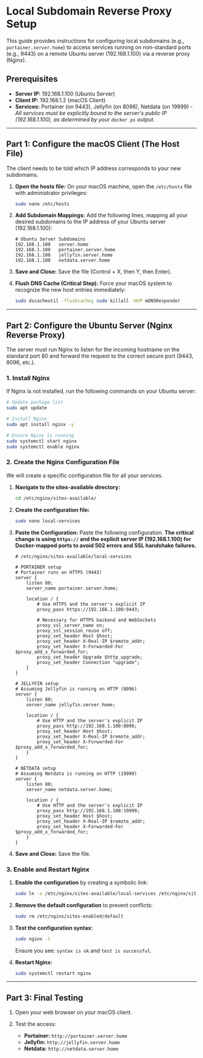 # Local Subdomain Reverse Proxy Setup

This guide provides instructions for configuring local subdomains (e.g., `portainer.server.home`) to access services running on non-standard ports (e.g., 9443) on a remote Ubuntu server ($\text{192.168.1.100}$) via a reverse proxy (Nginx).

## Prerequisites

  * **Server IP:** $\text{192.168.1.100}$ (Ubuntu Server)
  * **Client IP:** $\text{192.168.1.2}$ (macOS Client)
  * **Services:** Portainer (on 9443), Jellyfin (on 8096), Netdata (on 19999) - *All services must be explicitly bound to the server's public IP ($\text{192.168.1.100}$), as determined by your `docker ps` output.*

-----

## Part 1: Configure the macOS Client (The Host File)

The client needs to be told which IP address corresponds to your new subdomains.

1.  **Open the hosts file:**
    On your macOS machine, open the `/etc/hosts` file with administrator privileges:

    ```bash
    sudo nano /etc/hosts
    ```

2.  **Add Subdomain Mappings:**
    Add the following lines, mapping all your desired subdomains to the IP address of your Ubuntu server ($\text{192.168.1.100}$):

    ```hosts
    # Ubuntu Server Subdomains
    192.168.1.100   server.home
    192.168.1.100   portainer.server.home
    192.168.1.100   jellyfin.server.home
    192.168.1.100   netdata.server.home
    ```

3.  **Save and Close:**
    Save the file (Control + X, then Y, then Enter).

4.  **Flush DNS Cache (Critical Step):**
    Force your macOS system to recognize the new host entries immediately:

    ```bash
    sudo dscacheutil -flushcache; sudo killall -HUP mDNSResponder
    ```

-----

## Part 2: Configure the Ubuntu Server (Nginx Reverse Proxy)

The server must run Nginx to listen for the incoming hostname on the standard port 80 and forward the request to the correct secure port ($\text{9443}$, $\text{8096}$, etc.).

### 1\. Install Nginx

If Nginx is not installed, run the following commands on your Ubuntu server:

```bash
# Update package list
sudo apt update

# Install Nginx
sudo apt install nginx -y

# Ensure Nginx is running
sudo systemctl start nginx
sudo systemctl enable nginx
```

### 2\. Create the Nginx Configuration File

We will create a specific configuration file for all your services.

1.  **Navigate to the sites-available directory:**

    ```bash
    cd /etc/nginx/sites-available/
    ```

2.  **Create the configuration file:**

    ```bash
    sudo nano local-services
    ```

3.  **Paste the Configuration:**
    Paste the following configuration. **The critical change is using `https://` and the explicit server IP ($\text{192.168.1.100}$) for Docker-mapped ports to avoid 502 errors and SSL handshake failures.**

    ```nginx
    # /etc/nginx/sites-available/local-services

    # PORTAINER setup
    # Portainer runs on HTTPS (9443)
    server {
        listen 80;
        server_name portainer.server.home;

        location / {
            # Use HTTPS and the server's explicit IP
            proxy_pass https://192.168.1.100:9443;
            
            # Necessary for HTTPS backend and WebSockets
            proxy_ssl_server_name on;
            proxy_ssl_session_reuse off;
            proxy_set_header Host $host;
            proxy_set_header X-Real-IP $remote_addr;
            proxy_set_header X-Forwarded-For $proxy_add_x_forwarded_for;
            proxy_set_header Upgrade $http_upgrade;
            proxy_set_header Connection "upgrade";
        }
    }

    # JELLYFIN setup
    # Assuming Jellyfin is running on HTTP (8096)
    server {
        listen 80;
        server_name jellyfin.server.home;

        location / {
            # Use HTTP and the server's explicit IP
            proxy_pass http://192.168.1.100:8096;
            proxy_set_header Host $host;
            proxy_set_header X-Real-IP $remote_addr;
            proxy_set_header X-Forwarded-For $proxy_add_x_forwarded_for;
        }
    }

    # NETDATA setup
    # Assuming Netdata is running on HTTP (19999)
    server {
        listen 80;
        server_name netdata.server.home;

        location / {
            # Use HTTP and the server's explicit IP
            proxy_pass http://192.168.1.100:19999;
            proxy_set_header Host $host;
            proxy_set_header X-Real-IP $remote_addr;
            proxy_set_header X-Forwarded-For $proxy_add_x_forwarded_for;
        }
    }
    ```

4.  **Save and Close:**
    Save the file.

### 3\. Enable and Restart Nginx

1.  **Enable the configuration** by creating a symbolic link:

    ```bash
    sudo ln -s /etc/nginx/sites-available/local-services /etc/nginx/sites-enabled/
    ```

2.  **Remove the default configuration** to prevent conflicts:

    ```bash
    sudo rm /etc/nginx/sites-enabled/default
    ```

3.  **Test the configuration syntax:**

    ```bash
    sudo nginx -t
    ```

    Ensure you see: `syntax is ok` and `test is successful`.

4.  **Restart Nginx:**

    ```bash
    sudo systemctl restart nginx
    ```

-----

## Part 3: Final Testing

1.  Open your web browser on your macOS client.

2.  Test the access:

      * **Portainer:** `http://portainer.server.home`
      * **Jellyfin:** `http://jellyfin.server.home`
      * **Netdata:** `http://netdata.server.home`
